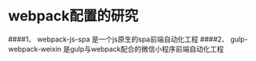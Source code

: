 # webpack配置的研究


####1、 webpack-js-spa  是一个js原生的spa前端自动化工程
####2、 gulp-webpack-weixin  是gulp与webpack配合的微信小程序前端自动化工程
